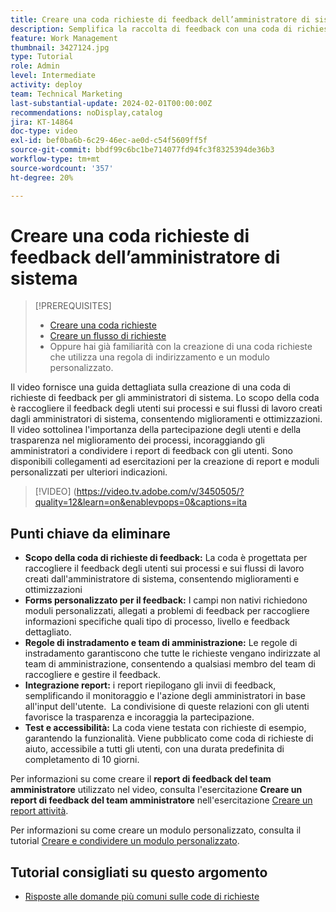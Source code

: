 ```yaml
---
title: Creare una coda richieste di feedback dell’amministratore di sistema
description: Semplifica la raccolta di feedback con una coda di richieste dedicata, utilizzando moduli personalizzati per l’input dettagliato, regole di routing per l’invio diretto al team di amministrazione, integrazione dei rapporti per informazioni fruibili e pubblicazione di code di richieste di assistenza accessibili con una durata di completamento predefinita di 10 giorni.
feature: Work Management
thumbnail: 3427124.jpg
type: Tutorial
role: Admin
level: Intermediate
activity: deploy
team: Technical Marketing
last-substantial-update: 2024-02-01T00:00:00Z
recommendations: noDisplay,catalog
jira: KT-14864
doc-type: video
exl-id: bef0ba6b-6c29-46ec-ae0d-c54f5609ff5f
source-git-commit: bbdf99c6bc1be714077fd94fc3f8325394de36b3
workflow-type: tm+mt
source-wordcount: '357'
ht-degree: 20%

---
```


# Creare una coda richieste di feedback dell’amministratore di sistema

>[!PREREQUISITES]
>
>* [Creare una coda richieste](https://experienceleague.adobe.com/docs/workfront-learn/tutorials-workfront/manage-work/request-queues/create-a-request-queue.html?lang=it)
>* [Creare un flusso di richieste](https://experienceleague.adobe.com/docs/workfront-learn/tutorials-workfront/manage-work/request-queues/create-a-request-flow.html?lang=it)
>* Oppure hai già familiarità con la creazione di una coda richieste che utilizza una regola di indirizzamento e un modulo personalizzato.

Il video fornisce una guida dettagliata sulla creazione di una coda di richieste di feedback per gli amministratori di sistema.
&#x200B;Lo scopo della coda è raccogliere il feedback degli utenti sui processi e sui flussi di lavoro creati dagli amministratori di sistema, consentendo miglioramenti e ottimizzazioni.
Il video sottolinea l&#39;importanza della partecipazione degli utenti e della trasparenza nel miglioramento dei processi, incoraggiando gli amministratori a condividere i report di feedback con gli utenti.
&#x200B;Sono disponibili collegamenti ad esercitazioni per la creazione di report e moduli personalizzati per ulteriori indicazioni.


>[!VIDEO] (https://video.tv.adobe.com/v/3450505/?quality=12&learn=on&enablevpops=0&captions=ita

## Punti chiave da eliminare

* **Scopo della coda di richieste di feedback:** La coda è progettata per raccogliere il feedback degli utenti sui processi e sui flussi di lavoro creati dall&#39;amministratore di sistema, consentendo miglioramenti e ottimizzazioni&#x200B;
* **Forms personalizzato per il feedback:** I campi non nativi richiedono moduli personalizzati, allegati a problemi di feedback per raccogliere informazioni specifiche quali tipo di processo, livello e feedback dettagliato.
* **Regole di instradamento e team di amministrazione:** Le regole di instradamento garantiscono che tutte le richieste vengano indirizzate al team di amministrazione, consentendo a qualsiasi membro del team di raccogliere e gestire il feedback.
* **Integrazione report:** i report riepilogano gli invii di feedback, semplificando il monitoraggio e l&#39;azione degli amministratori in base all&#39;input dell&#39;utente. &#x200B; La condivisione di queste relazioni con gli utenti favorisce la trasparenza e incoraggia la partecipazione.
* **Test e accessibilità:** La coda viene testata con richieste di esempio, garantendo la funzionalità. Viene pubblicato come coda di richieste di aiuto, accessibile a tutti gli utenti, con una durata predefinita di completamento di 10 giorni.


Per informazioni su come creare il **report di feedback del team amministratore** utilizzato nel video, consulta l&#39;esercitazione **Creare un report di feedback del team amministratore** nell&#39;esercitazione [Creare un report attività](https://experienceleague.adobe.com/it/docs/workfront-learn/tutorials-workfront/reporting/basic-reporting/create-a-task-report#activity-2-create-an-admin-team-feedback-report).

Per informazioni su come creare un modulo personalizzato, consulta il tutorial [Creare e condividere un modulo personalizzato](https://experienceleague.adobe.com/docs/workfront-learn/tutorials-workfront/custom-data/custom-forms/custom-forms-creating-and-sharing-a-custom-form.html?lang=it).

## Tutorial consigliati su questo argomento

* [Risposte alle domande più comuni sulle code di richieste](/help/manage-work/request-queues/request-queue-faq.md)

